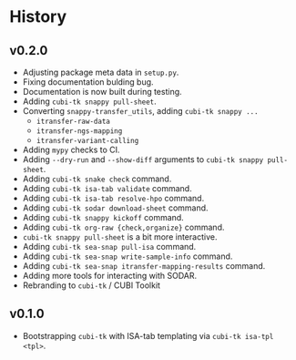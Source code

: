 # History

## v0.2.0

- Adjusting package meta data in `setup.py`.
- Fixing documentation bulding bug.
- Documentation is now built during testing.
- Adding `cubi-tk snappy pull-sheet`.
- Converting `snappy-transfer_utils`, adding `cubi-tk snappy ...`
    - `itransfer-raw-data`
    - `itransfer-ngs-mapping`
    - `itransfer-variant-calling`
- Adding `mypy` checks to CI.
- Adding `--dry-run` and `--show-diff` arguments to `cubi-tk snappy pull-sheet`.
- Adding `cubi-tk snake check` command.
- Adding `cubi-tk isa-tab validate` command.
- Adding `cubi-tk isa-tab resolve-hpo` command.
- Adding `cubi-tk sodar download-sheet` command.
- Adding `cubi-tk snappy kickoff` command.
- Adding `cubi-tk org-raw {check,organize}` command.
- `cubi-tk snappy pull-sheet` is a bit more interactive.
- Adding `cubi-tk sea-snap pull-isa` command.
- Adding `cubi-tk sea-snap write-sample-info` command.
- Adding `cubi-tk sea-snap itransfer-mapping-results` command.
- Adding more tools for interacting with SODAR.
- Rebranding to `cubi-tk` / CUBI Toolkit

## v0.1.0

- Bootstrapping `cubi-tk` with ISA-tab templating via `cubi-tk isa-tpl <tpl>`.
